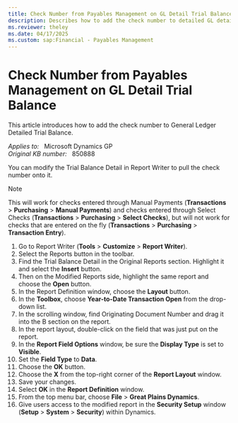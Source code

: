 ```yaml
---
title: Check Number from Payables Management on GL Detail Trial Balance
description: Describes how to add the check number to detailed GL detailed Trial Balance.
ms.reviewer: theley
ms.date: 04/17/2025
ms.custom: sap:Financial - Payables Management
---
```

# Check Number from Payables Management on GL Detail Trial Balance

This article introduces how to add the check number to General Ledger Detailed Trial Balance.

_Applies to:_ &nbsp; Microsoft Dynamics GP  
_Original KB number:_ &nbsp; 850888

You can modify the Trial Balance Detail in Report Writer to pull the check number onto it.

> [!NOTE]
> This will work for checks entered through Manual Payments (**Transactions** > **Purchasing** > **Manual Payments**) and checks entered through Select Checks (**Transactions** > **Purchasing** > **Select Checks**), but will not work for checks that are entered on the fly (**Transactions** > **Purchasing** > **Transaction Entry**).

1. Go to Report Writer (**Tools** > **Customize** > **Report Writer**).
2. Select the Reports button in the toolbar.
3. Find the Trial Balance Detail in the Original Reports section. Highlight it and select the **Insert** button.
4. Then on the Modified Reports side, highlight the same report and choose the **Open** button.
5. In the Report Definition window, choose the **Layout** button.
6. In the **Toolbox**, choose **Year-to-Date Transaction Open** from the drop-down list.
7. In the scrolling window, find Originating Document Number and drag it into the B section on the report.
8. In the report layout, double-click on the field that was just put on the report.
9. In the **Report Field Options** window, be sure the **Display Type** is set to **Visible**.
10. Set the **Field Type** to **Data**.
11. Choose the **OK** button.
12. Choose the **X** from the top-right corner of the **Report Layout** window.
13. Save your changes.
14. Select **OK** in the **Report Definition** window.
15. From the top menu bar, choose **File** > **Great Plains Dynamics**.
16. Give users access to the modified report in the **Security Setup** window (**Setup** > **System** > **Security**) within Dynamics.
